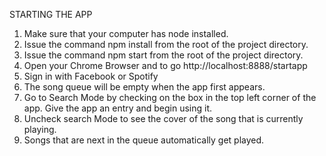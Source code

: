 STARTING THE APP
1. Make sure that your computer has node installed.
2. Issue the command npm install from the root of the project directory.
3. Issue the command npm start from the root of the project directory.
4. Open your Chrome Browser and to go http://localhost:8888/startapp
5. Sign in with Facebook or Spotify
6. The song queue will be empty when the app first appears.
7. Go to Search Mode by checking on the box in the top left corner of the app. Give the app an entry and begin using it.
8. Uncheck search Mode to see the cover of the song that is currently playing.
9. Songs that are next in the queue automatically get played.